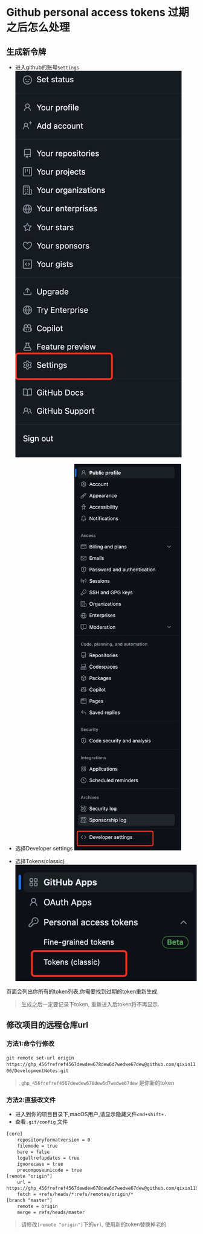 # Github personal access tokens 过期之后怎么处理

## 生成新令牌

* 进入github的账号`Settings`
![-w290](media/17044278196874.jpg)

* 选择Developer settings
![-w300](media/17044278500852.jpg)

* 选择Tokens(classic)
![-w290](media/17044278915980.jpg)

页面会列出你所有的token列表,你需要找到过期的token重新生成.

> 生成之后一定要记录下token, 重新进入后token将不再显示.

## 修改项目的远程仓库url

### 方法1:命令行修改

`git remote set-url origin https://ghp_456frefref4567dewdew678dew6d7wedwe67dew@github.com/qixin1106/DevelopmentNotes.git`

> `ghp_456frefref4567dewdew678dew6d7wedwe67dew` 是你新的token

### 方法2:直接改文件

* 进入到你的项目目录下,macOS用户,请显示隐藏文件` cmd+shift+. `
* 查看`.git/config` 文件

```
[core]
	repositoryformatversion = 0
	filemode = true
	bare = false
	logallrefupdates = true
	ignorecase = true
	precomposeunicode = true
[remote "origin"]
	url = https://ghp_456frefref4567dewdew678dew6d7wedwe67dew@github.com/qixin1106/DevelopmentNotes.git
	fetch = +refs/heads/*:refs/remotes/origin/*
[branch "master"]
	remote = origin
	merge = refs/heads/master
```

> 请修改`[remote "origin"]`下的`url`, 使用新的token替换掉老的

 